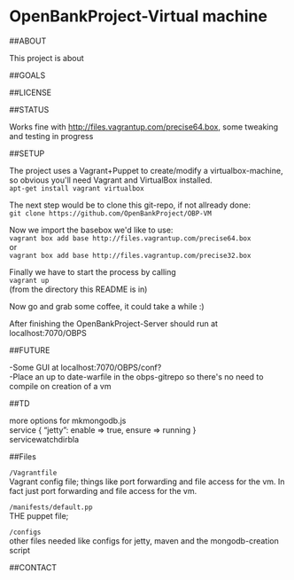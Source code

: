 OpenBankProject-Virtual machine
=============

##ABOUT

This project is about

##GOALS

##LICENSE

##STATUS

Works fine with http://files.vagrantup.com/precise64.box, some tweaking and testing in progress

##SETUP

The project uses a Vagrant+Puppet to create/modify a virtualbox-machine, so obvious you'll need Vagrant and VirtualBox installed.  
 `apt-get install vagrant virtualbox`

The next step would be to clone this git-repo, if not allready done:  
 `git clone https://github.com/OpenBankProject/OBP-VM`

Now we import the basebox we'd like to use:  
 `vagrant box add base http://files.vagrantup.com/precise64.box`  
 or  
 `vagrant box add base http://files.vagrantup.com/precise32.box`

Finally we have to start the process by calling  
 `vagrant up`  
 (from the directory this README is in)

Now go and grab some coffee, it could take a while :)

After finishing the OpenBankProject-Server should run at localhost:7070/OBPS

##FUTURE

-Some GUI at localhost:7070/OBPS/conf?  
-Place an up to date-warfile in the obps-gitrepo so there's no need to compile on creation of a vm

##TD

more options for mkmongodb.js  
service { “jetty”: enable => true, ensure => running }  
 servicewatchdirbla

##Files

`/Vagrantfile`  
Vagrant config file; things like port forwarding and file access for the vm. In fact just  port forwarding and file access for the vm.

`/manifests/default.pp`  
THE puppet file; 

`/configs`  
other files needed like configs for jetty, maven and the mongodb-creation script

##CONTACT
